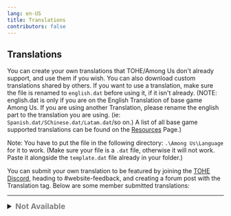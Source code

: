 ```yaml
---
lang: en-US
title: Translations
contributors: false
---
```


## Translations

You can create your own translations that TOHE/Among Us don't already support, and use them if you wish. You can also download custom translations shared by others. If you want to use a translation, make sure the file is renamed to `english.dat` before using it, if it isn't already. (NOTE: english.dat is only if you are on the English Translation of base game Among Us. If you are using another Translation, please rename the english part to the translation you are using. (ie: `Spanish.dat/SChinese.dat/Latam.dat`/so on.) A list of all base game supported translations can be found on the [Resources](./Resources.html) Page.)

Note: You have to put the file in the following directory: `.\Among Us\Language` for it to work. (Make sure your file is a `.dat` file, otherwise it will not work. Paste it alongside the `template.dat` file already in your folder.)

You can submit your own translation to be featured by joining the [TOHE Discord](https://discord.gg/TOHE), heading to #website-feedback, and creating a forum post with the Translation tag.
Below are some member submitted translations:

---

<font size=4em>
<details>
<summary><b><font color=gray>Not Available</font></b></summary>

<b>This is a Work in Progress!</b><br>
You cannot currently download custom translations for your build of TOHE as there are none currently available. This page will be updated once some Custom Translations are submitted.

> Submitted by: Thou Mother
</details>
</font>